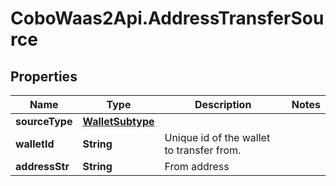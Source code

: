 # CoboWaas2Api.AddressTransferSource

## Properties

Name | Type | Description | Notes
------------ | ------------- | ------------- | -------------
**sourceType** | [**WalletSubtype**](WalletSubtype.md) |  | 
**walletId** | **String** | Unique id of the wallet to transfer from. | 
**addressStr** | **String** | From address | 


